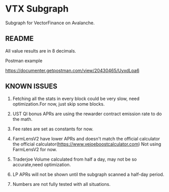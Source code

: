 # VTX Subgraph

Subgraph for VectorFinance on Avalanche.

## README

All value results are in 8 decimals.

Postman example

https://documenter.getpostman.com/view/20430465/UyxdLpa6

## KNOWN ISSUES

1. Fetching all the stats in every block could be very slow, need optimization.For now, just skip some blocks.

2. UST QI bonus APRs are using the rewarder contract emission rate to do the math.

3. Fee rates are set as constants for now.

4. FarmLensV2 have lower APRs and doesn't match the official calculator the official calculator(https://www.vejoeboostcalculator.com)
Not using FarmLensV2 for now.

5. Traderjoe Volume calculated from half a day, may not be so accurate,need optimization.

6. LP APRs will not be shown until the subgraph scanned a half-day period.

7. Numbers are not fully tested with all situations.

